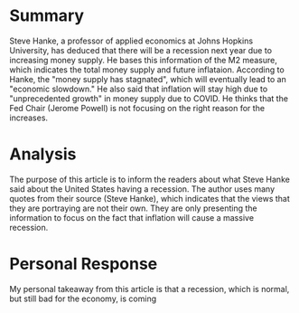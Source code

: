 # Summary
Steve Hanke, a professor of applied economics at Johns Hopkins University, has deduced that there will be a recession next year due to increasing money supply. He bases this information of the M2 measure, which indicates the total money supply and future inflataion. According to Hanke, the "money supply has stagnated", which will eventually lead to an "economic slowdown." He also said that inflation will stay high due to "unprecedented growth" in money supply due to COVID. He thinks that the Fed Chair (Jerome Powell) is not focusing on the right reason for the increases. 
# Analysis
The purpose of this article is to inform the readers about what Steve Hanke said about the United States having a recession. The author uses many quotes from their source (Steve Hanke), which indicates that the views that they are portraying are not their own. They are only presenting the information to focus on the fact that inflation will cause a massive recession.
# Personal Response
My personal takeaway from this article is that a recession, which is normal, but still bad for the economy, is coming 
